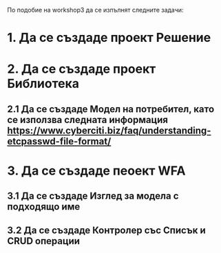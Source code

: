 По подобие на workshop3 да се изпълнят следните задачи:
# 1. Да се създаде проект Решение
# 2. Да се създаде проект Библиотека
## 2.1 Да се създаде Модел на потребител, като се използва следната информация https://www.cyberciti.biz/faq/understanding-etcpasswd-file-format/  
# 3. Да се създаде пеоект WFA
## 3.1 Да се създаде Изглед за модела с подходящо име
## 3.2 Да се създаде Контролер със Списък и CRUD операции   
